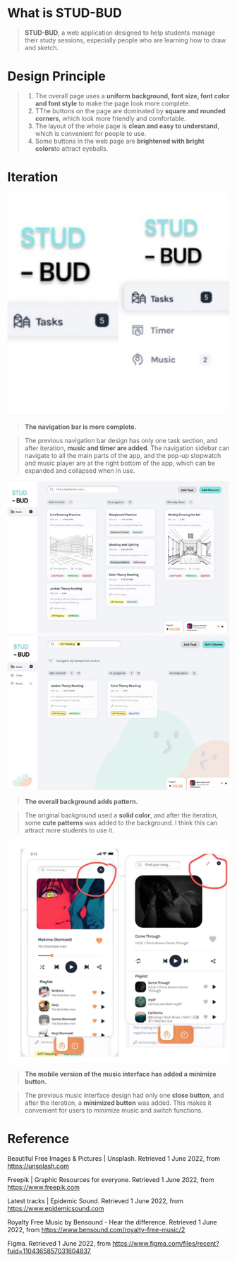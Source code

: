 # What is STUD-BUD
> **STUD-BUD**, a web application designed to help students manage their study sessions, especially people who are learning how to draw and sketch.

# Design Principle
>1. The overall page uses a **uniform background, font size, font color and font style** to make the page look more complete.
>2. TThe buttons on the page are dominated by **square and rounded corners**, which look more friendly and comfortable.
>3. The layout of the whole page is **clean and easy to understand**, which is convenient for people to use.
>4. Some buttons in the web page are **brightened with bright colors**to attract eyeballs.

# Iteration

![photo](./public/images/1.jpeg) 

>**The navigation bar is more complete.**

>The previous navigation bar design has only one task section, and after iteration, **music and timer are added**. The navigation sidebar can navigate to all the main parts of the app, and the pop-up stopwatch and music player are at the right bottom of the app, which can be expanded and collapsed when in use.

![photo](./public/images/2.jpeg) 
>**The overall background adds pattern.**

>The original background used a **solid color**, and after the iteration, some **cute patterns** was added to the background. I think this can attract more students to use it.

![photo](./public/images/3.jpeg) 
>**The mobile version of the music interface has added a minimize button.**

>The previous music interface design had only one **close button**, and after the iteration, a **minimized button** was added. This makes it convenient for users to minimize music and switch functions.

# Reference

Beautiful Free Images & Pictures | Unsplash. Retrieved 1 June 2022, from https://unsplash.com

Freepik | Graphic Resources for everyone. Retrieved 1 June 2022, from https://www.freepik.com

Latest tracks | Epidemic Sound. Retrieved 1 June 2022, from https://www.epidemicsound.com

Royalty Free Music by Bensound - Hear the difference. Retrieved 1 June 2022, from https://www.bensound.com/royalty-free-music/2

Figma. Retrieved 1 June 2022, from https://www.figma.com/files/recent?fuid=1104365857031604837
